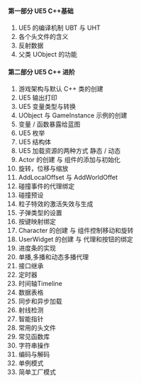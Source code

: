 #### 第一部分 UE5 C++基础

1.  UE5 的编译机制 UBT 与 UHT
2.  各个头文件的含义
3. 反射数据
4. 父类 UObject 的功能
#### 第二部分 UE5 C++ 进阶

1. 游戏架构与默认 C++ 类的创建
2. UE5 输出打印
3. UE5 变量类型与转换
4. UObject 与 GameInstance 示例的创建
5. 变量 / 函数暴露给蓝图
6. UE5 枚举
7.  UE5 结构体
8.  UE5 加载资源的两种方式 静态 / 动态
9. Actor 的创建 与 组件的添加与初始化
10.  旋转，位移与缩放
11.  AddLocalOffset 与 AddWorldOffet
12.  碰撞事件的代理绑定
13.  碰撞预设
14.  粒子特效的激活失效与生成
15.  子弹类型的设置
16.  按键映射绑定
17.  Character 的创建 与 组件控制移动和旋转
18.  UserWidget 的创建 与 代理和按钮的绑定
19.  进度条的实现
20.  单播,多播和动态多播代理
21.  接口继承
22.  定时器
23. 时间轴Timeline
24.  数据表格
25.  同步和异步加载
26.  射线检测
27.  智能指针
28.  常用的头文件
29.  常见函数库
30.  字符串操作
31.  编码与解码
32.  单例模式
33.  简单工厂模式